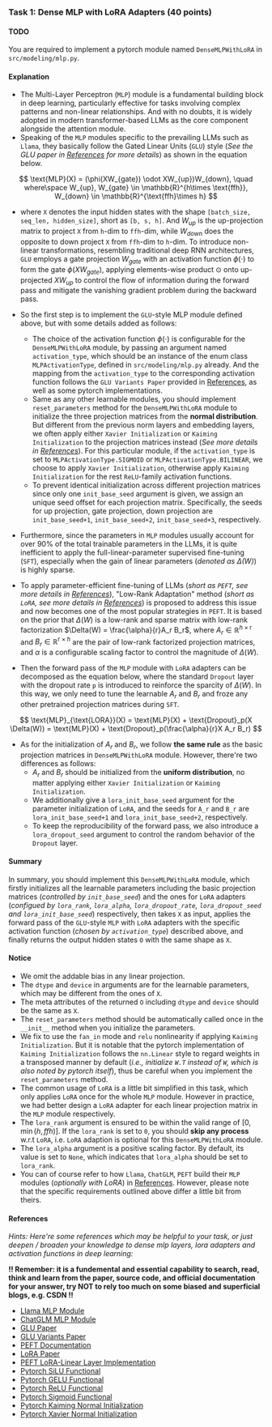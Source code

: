 ### Task 1: Dense MLP with LoRA Adapters (40 points)

#### TODO

You are required to implement a pytorch module named `DenseMLPWithLoRA` in `src/modeling/mlp.py`.


#### Explanation

* The Multi-Layer Perceptron (`MLP`) module is a fundamental building block in deep learning, particularly effective for tasks involving complex patterns and non-linear relationships. And with no doubts, it is widely adopted in modern transformer-based LLMs as the core component alongside the attention module.
* Speaking of the `MLP` modules specific to the prevailing LLMs such as `Llama`, they basically follow the Gated Linear Units (`GLU`) style (*See the GLU paper in [References](#references) for more details*) as shown in the equation below.

$$
\text{MLP}(X) = (\phi(XW_{gate}) \odot XW_{up})W_{down}, \quad where\space W_{up}, W_{gate} \in \mathbb{R}^{h\times \text{ffh}}, W_{down} \in \mathbb{R}^{\text{ffh}\times h}
$$

* where `X` denotes the input hidden states with the shape `[batch_size, seq_len, hidden_size]`, short as `[b, s, h]`. And $W_{up}$ is the up-projection matrix to project `X` from `h`-dim to `ffh`-dim, while $W_{down}$ does the opposite to down project `X` from `ffh`-dim to `h`-dim. To introduce non-linear transformations, resembling traditional deep RNN architectures, `GLU` employs a gate projection $W_{gate}$ with an activation function $\phi(\cdot)$ to form the gate $\phi(XW_{gate})$, applying elements-wise product $\odot$ onto up-projected $XW_{up}$ to control the flow of information during the forward pass and mitigate the vanishing gradient problem during the backward pass.

* So the first step is to implement the `GLU`-style MLP module defined above, but with some details added as follows:
    * The choice of the activation function $\phi(\cdot)$ is configurable for the `DenseMLPWithLoRA` module, by passing an argument named `activation_type`, which should be an instance of the enum class `MLPActivationType`, defined in `src/modeling/mlp.py` already. And the mapping from the `activation_type` to the corresponding activation function follows the `GLU Variants Paper` provided in [References](#references), as well as some pytorch implementations.
    * Same as any other learnable modules, you should implement `reset_parameters` method for the `DenseMLPWithLoRA` module to initialize the three projection matrices from the **normal distribution**. But different from the previous norm layers and embedding layers, we often apply either `Xavier Initialization`  or `Kaiming Initialization` to the projection matrices instead (*See more details in [References](#references)*). For this particular module, if the `activation_type` is set to `MLPActivationType.SIGMOID` or `MLPActivationType.BILINEAR`, we choose to apply `Xavier Initialization`, otherwise apply `Kaiming Initialization` for the rest `ReLU`-family activation functions.
    * To prevent identical initialization across different projection matrices since only one `init_base_seed` argument is given, we assign an unique seed offset for each projection matrix. Specifically, the seeds for up projection, gate projection, down projection are `init_base_seed+1`, `init_base_seed+2`, `init_base_seed+3`, respectively.

* Furthermore, since the parameters in `MLP` modules usually account for over 90% of the total trainable parameters in the LLMs, it is quite inefficient to apply the full-linear-parameter supervised fine-tuning (`SFT`), especially when the gain of linear parameters (*denoted as $\Delta(W)$*) is highly sparse.
* To apply parameter-efficient fine-tuning of LLMs (*short as `PEFT`, see more details in [References](#references)*), "Low-Rank Adaptation" method (*short as `LoRA`, see more details in [References](#references)*) is proposed to address this issue and now becomes one of the most popular strategies in `PEFT`. It is based on the prior that $\Delta(W)$ is a low-rank and sparse matrix with low-rank factorization $\Delta(W) = \frac{\alpha}{r}A_r B_r$, where $A_r \in \mathbb{R}^{h\times \text{r}}$ and $B_r \in \mathbb{R}^{\text{r}\times h}$ are the pair of low-rank factorized projection matrices, and $\alpha$ is a configurable scaling factor to control the magnitude of $\Delta(W)$. 
* Then the forward pass of the `MLP` module with `LoRA` adapters can be decomposed as the equation below, where the standard `Dropout` layer with the dropout rate `p` is introduced to reinforce the sparcity of $\Delta(W)$. In this way, we only need to tune the learnable $A_r$ and $B_r$ and froze any other pretrained projection matrices during `SFT`.

$$
\text{MLP}_{\text{LORA}}(X) = \text{MLP}(X) + \text{Dropout}_p(X \Delta(W)) = \text{MLP}(X) + \text{Dropout}_p(\frac{\alpha}{r}X A_r B_r)
$$

* As for the initialization of $A_r$ and $B_r$, we follow **the same rule** as the basic projection matrices in `DenseMLPWithLoRA` module. However, there're two differences as follows:
    * $A_r$ and $B_r$ should be initialized from the **uniform distribution**, no matter applying either `Xavier Initialization` or `Kaiming Initialization`.
    * We additionally give a `lora_init_base_seed` argument for the parameter initialization of `LoRA`, and the seeds for `A_r` and `B_r` are `lora_init_base_seed+1` and `lora_init_base_seed+2`, respectively.
    * To keep the reproducibility of the forward pass, we also introduce a `lora_dropout_seed` argument to control the random behavior of the `Dropout` layer.

#### Summary

In summary, you should implement this `DenseMLPWithLoRA` module, which firstly initializes all the learnable parameters including the basic projection matrices (*controlled by `init_base_seed`*) and the ones for `LoRA` adapters (*configued by `lora_rank`, `lora_alpha`, `lora_dropout_rate`, `lora_dropout_seed` and `lora_init_base_seed`*) respectively, then takes `X` as input, applies the forward pass of the `GLU`-style `MLP` with `LoRA` adapters with the specific activation function (*chosen by `activation_type`*) described above, and finally returns the output hidden states `O` with the same shape as `X`.


#### Notice

* We omit the addable bias in any linear projection.
* The `dtype` and `device` in arguments are for the learnable parameters, which may be different from the ones of `X`.
* The meta attributes of the returned `O` including `dtype` and `device` should be the same as `X`.
* The `reset_parameters` method should be automatically called once in the `__init__` method when you initialize the parameters.
* We fix to use the `fan_in` mode and `relu` nonlinearity if applying `Kaiming Initialization`. But it is notable that the pytorch implementation of `Kaiming Initialization` follows the `nn.Linear` style to regard weights in a transposed manner by default (*i.e., initialize `W.T` instead of `W`, which is also noted by pytorch itself*), thus be careful when you implement the `reset_parameters` method.
* The common usage of `LoRA` is a little bit simplified in this task, which only applies `LoRA` once for the whole `MLP` module. However in practice, we had better design a `LoRA` adapter for each linear projection matrix in the `MLP` module respectively.
* The `lora_rank` argument is ensured to be within the valid range of $[0, \min(h, ffh)]$. If the `lora_rank` is set to `0`, you should **skip any process** w.r.t `LoRA`, i.e. `LoRA` adaption is optional for this `DenseMLPWithLoRA` module.
* The `lora_alpha` argument is a positive scaling factor. By default, its value is set to `None`, which indicates that `lora_alpha` should be set to `lora_rank`.
* You can of course refer to how `Llama`, `ChatGLM`, `PEFT` build their `MLP` modules (*optionally with LoRA*) in [References](#references). However, please note that the specific requirements outlined above differ a little bit from theirs.


#### References

*Hints: Here're some references which may be helpful to your task, or just deepen / broaden your knowledge to dense mlp layers, lora adapters and activation functions in deep learning:*

**!! Remember: it is a fundemental and essential capability to search, read, think and learn from the paper, source code, and official documentation for your answer, try NOT to rely too much on some biased and superficial blogs, e.g. CSDN !!**


* [Llama MLP Module](https://github.com/huggingface/transformers/blob/v4.46.3/src/transformers/models/llama/modeling_llama.py#L229)
* [ChatGLM MLP Module](https://huggingface.co/THUDM/chatglm3-6b/blob/main/modeling_chatglm.py#L459)
* [GLU Paper](https://arxiv.org/abs/1612.08083)
* [GLU Variants Paper](https://arxiv.org/abs/2002.05202)
* [PEFT Documentation](https://huggingface.co/docs/peft/index)
* [LoRA Paper](https://arxiv.org/abs/2106.09685)
* [PEFT LoRA-Linear Layer Implementation](https://github.com/huggingface/peft/blob/main/src/peft/tuners/lora/layer.py#L400)
* [Pytorch SiLU Functional](https://pytorch.org/docs/stable/generated/torch.nn.functional.silu.html)
* [Pytorch GELU Functional](https://pytorch.org/docs/stable/generated/torch.nn.functional.gelu.html)
* [Pytorch ReLU Functional](https://pytorch.org/docs/stable/generated/torch.nn.functional.relu.html)
* [Pytorch Sigmoid Functional](https://pytorch.org/docs/stable/generated/torch.nn.functional.sigmoid.html)
* [Pytorch Kaiming Normal Initialization](https://pytorch.org/docs/stable/nn.init.html#torch.nn.init.kaiming_normal_)
* [Pytorch Xavier Normal Initialization](https://pytorch.org/docs/stable/nn.init.html#torch.nn.init.xavier_normal_)
